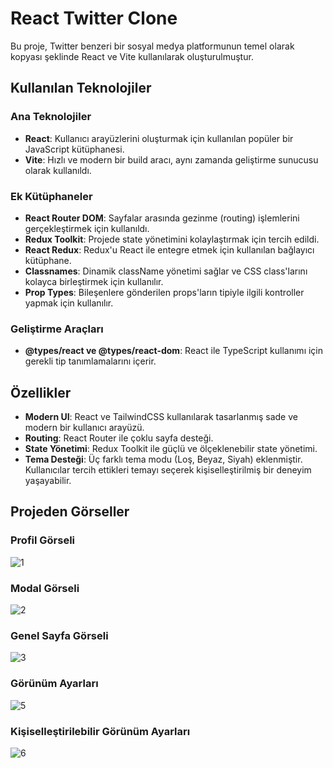 # React Twitter Clone
Bu proje, Twitter benzeri bir sosyal medya platformunun temel olarak kopyası şeklinde React ve Vite kullanılarak oluşturulmuştur.

## Kullanılan Teknolojiler

### Ana Teknolojiler

- **React**: Kullanıcı arayüzlerini oluşturmak için kullanılan popüler bir JavaScript kütüphanesi.
- **Vite**: Hızlı ve modern bir build aracı, aynı zamanda geliştirme sunucusu olarak kullanıldı.

### Ek Kütüphaneler

- **React Router DOM**: Sayfalar arasında gezinme (routing) işlemlerini gerçekleştirmek için kullanıldı.
- **Redux Toolkit**: Projede state yönetimini kolaylaştırmak için tercih edildi.
- **React Redux**: Redux'u React ile entegre etmek için kullanılan bağlayıcı kütüphane.
- **Classnames**: Dinamik className yönetimi sağlar ve CSS class'larını kolayca birleştirmek için kullanılır.
- **Prop Types**: Bileşenlere gönderilen props'ların tipiyle ilgili kontroller yapmak için kullanılır.

### Geliştirme Araçları

- **@types/react ve @types/react-dom**: React ile TypeScript kullanımı için gerekli tip tanımlamalarını içerir.

## Özellikler

- **Modern UI**: React ve TailwindCSS kullanılarak tasarlanmış sade ve modern bir kullanıcı arayüzü.
- **Routing**: React Router ile çoklu sayfa desteği.
- **State Yönetimi**: Redux Toolkit ile güçlü ve ölçeklenebilir state yönetimi.
- **Tema Desteği**: Üç farklı tema modu (Loş, Beyaz, Siyah) eklenmiştir. Kullanıcılar tercih ettikleri temayı seçerek kişiselleştirilmiş bir deneyim yaşayabilir.

## Projeden Görseller

### Profil Görseli

![1](https://github.com/user-attachments/assets/7ab03b3d-3754-4f77-8cc1-1f555573c5d8)

### Modal Görseli

![2](https://github.com/user-attachments/assets/c1714249-6051-4b51-97ac-213bae6871e2)

### Genel Sayfa Görseli

![3](https://github.com/user-attachments/assets/9ae1a876-bada-416f-a30f-fac63950db97)

### Görünüm Ayarları


![5](https://github.com/user-attachments/assets/d8a938cf-f907-40c4-9aa9-bcbd5f267c7b)

### Kişiselleştirilebilir Görünüm Ayarları

![6](https://github.com/user-attachments/assets/deb8de79-092e-4f77-94a2-3b24162401dd)


